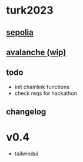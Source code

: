 # turk2023

## [sepolia](https://turk2023.kaido.team)

## [avalanche (wip)](https://oracle.thebay.me)

## todo

- init chainlink functions
- check reqs for hackathon

## changelog

# v0.4

- tailwindui

